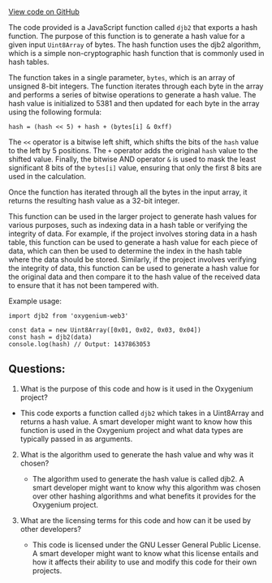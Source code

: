 [View code on GitHub](https://github.com/oxygenium-network/oxygenium-web3/packages/web3/src/utils/djb2.ts)

The code provided is a JavaScript function called `djb2` that exports a hash function. The purpose of this function is to generate a hash value for a given input `Uint8Array` of bytes. The hash function uses the djb2 algorithm, which is a simple non-cryptographic hash function that is commonly used in hash tables.

The function takes in a single parameter, `bytes`, which is an array of unsigned 8-bit integers. The function iterates through each byte in the array and performs a series of bitwise operations to generate a hash value. The hash value is initialized to 5381 and then updated for each byte in the array using the following formula:

```
hash = (hash << 5) + hash + (bytes[i] & 0xff)
```

The `<<` operator is a bitwise left shift, which shifts the bits of the `hash` value to the left by 5 positions. The `+` operator adds the original `hash` value to the shifted value. Finally, the bitwise AND operator `&` is used to mask the least significant 8 bits of the `bytes[i]` value, ensuring that only the first 8 bits are used in the calculation.

Once the function has iterated through all the bytes in the input array, it returns the resulting hash value as a 32-bit integer.

This function can be used in the larger project to generate hash values for various purposes, such as indexing data in a hash table or verifying the integrity of data. For example, if the project involves storing data in a hash table, this function can be used to generate a hash value for each piece of data, which can then be used to determine the index in the hash table where the data should be stored. Similarly, if the project involves verifying the integrity of data, this function can be used to generate a hash value for the original data and then compare it to the hash value of the received data to ensure that it has not been tampered with.

Example usage:

```
import djb2 from 'oxygenium-web3'

const data = new Uint8Array([0x01, 0x02, 0x03, 0x04])
const hash = djb2(data)
console.log(hash) // Output: 1437863053
```
## Questions: 
 1. What is the purpose of this code and how is it used in the Oxygenium project?
   - This code exports a function called `djb2` which takes in a Uint8Array and returns a hash value. A smart developer might want to know how this function is used in the Oxygenium project and what data types are typically passed in as arguments.
   
2. What is the algorithm used to generate the hash value and why was it chosen?
   - The algorithm used to generate the hash value is called djb2. A smart developer might want to know why this algorithm was chosen over other hashing algorithms and what benefits it provides for the Oxygenium project.
   
3. What are the licensing terms for this code and how can it be used by other developers?
   - This code is licensed under the GNU Lesser General Public License. A smart developer might want to know what this license entails and how it affects their ability to use and modify this code for their own projects.